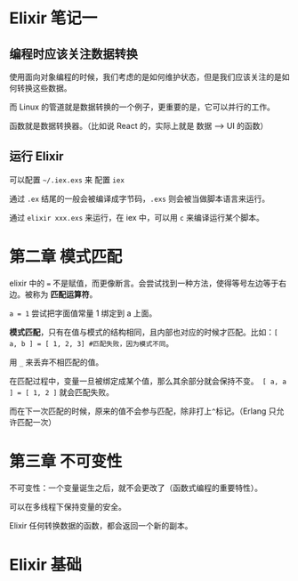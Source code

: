 # Elixir 笔记一

## 编程时应该关注数据转换

使用面向对象编程的时候，我们考虑的是如何维护状态，但是我们应该关注的是如何转换这些数据。

而 Linux 的管道就是数据转换的一个例子，更重要的是，它可以并行的工作。

函数就是数据转换器。（比如说 React 的，实际上就是 数据 --&gt; UI 的函数）

## 运行 Elixir

可以配置 `~/.iex.exs` 来 配置 `iex`

通过 `.ex` 结尾的一般会被编译成字节码，`.exs` 则会被当做脚本语言来运行。

通过 `elixir xxx.exs` 来运行，在 iex 中，可以用 `c` 来编译运行某个脚本。


# 第二章 模式匹配

elixir 中的 `=` 不是赋值，而更像断言。会尝试找到一种方法，使得等号左边等于右边。被称为 **匹配运算符**。

`a = 1` 尝试把字面值常量 1 绑定到 a 上面。

**模式匹配**，只有在值与模式的结构相同，且内部也对应的时候才匹配。比如：`[ a, b ] = [ 1, 2, 3] #匹配失败，因为模式不同`。

用 `_` 来丢弃不相匹配的值。

在匹配过程中，变量一旦被绑定成某个值，那么其余部分就会保持不变。` [ a, a ] = [ 1, 2 ]` 就会匹配失败。

而在下一次匹配的时候，原来的值不会参与匹配，除非打上`^`标记。（Erlang 只允许匹配一次）

# 第三章 不可变性

不可变性：一个变量诞生之后，就不会更改了（函数式编程的重要特性）。

可以在多线程下保持变量的安全。

Elixir 任何转换数据的函数，都会返回一个新的副本。

# Elixir 基础



